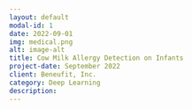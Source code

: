 ```yaml
---
layout: default
modal-id: 1
date: 2022-09-01
img: medical.png
alt: image-alt
title: Cow Milk Allergy Detection on Infants
project-date: September 2022
client: Beneufit, Inc.
category: Deep Learning
description:
---
```

